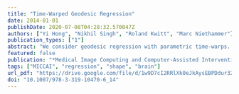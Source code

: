 ```yaml
---
title: "Time-Warped Geodesic Regression"
date: 2014-01-01
publishDate: 2020-07-08T04:28:32.570047Z
authors: ["Yi Hong", "Nikhil Singh", "Roland Kwitt", "Marc Niethammer"]
publication_types: ["1"]
abstract: "We consider geodesic regression with parametric time-warps. This allows, for example, to capture saturation effects as typically observed during brain development or degeneration. While highly-flexible models to analyze time-varying image and shape data based on generalizations of splines and polynomials have been proposed recently, they come at the cost of substantially more complex inference. Our focus in this paper is therefore to keep the model and its inference as simple as possible while allowing to capture expected biological variation. We demonstrate that by augmenting geodesic regression with parametric time-warp functions, we can achieve comparable flexibility to more complex models while retaining model simplicity. In addition, the time-warp parameters provide useful information of underlying anatomical changes as demonstrated for the analysis of corpora callosa and rat calvariae. We exemplify our strategy for shape regression on the Grassmann manifold, but note that the method is generally applicable for time-warped geodesic regression."
featured: false
publication: "*Medical Image Computing and Computer-Assisted Intervention - MICCAI 2014 - 17th International Conference, Boston, MA, USA, September 14-18, 2014, Proceedings, Part II*"
tags: ["MICCAI", "regression", "shape", "brain"]
url_pdf: "https://drive.google.com/file/d/1w9D7cI2RRlXk0eJkAysEBPDdur321qZw"
doi: "10.1007/978-3-319-10470-6_14"
---
```


